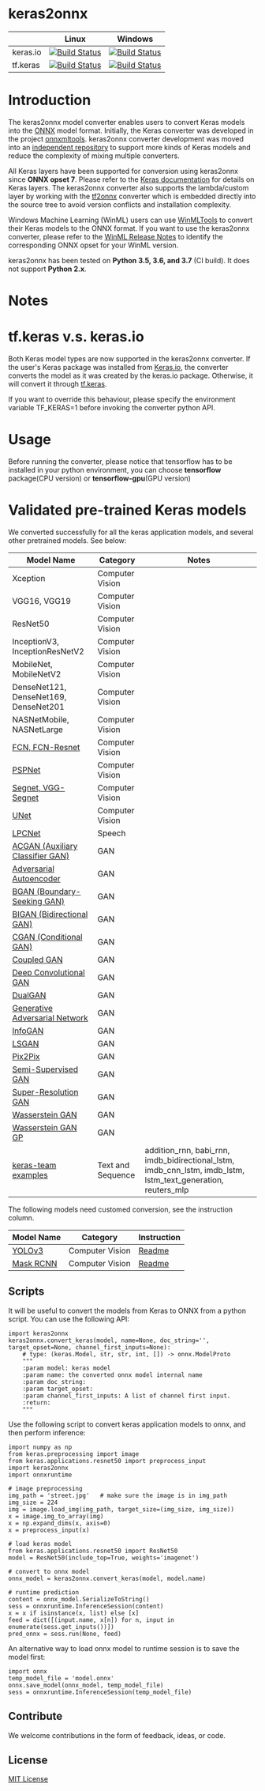 # keras2onnx

|          | Linux | Windows |
|----------|-------|---------|
| keras.io | [![Build Status](https://dev.azure.com/onnxmltools/ketone/_apis/build/status/linux-conda-ci?branchName=master)](https://dev.azure.com/onnxmltools/ketone/_build/latest?definitionId=9&branchName=master) | [![Build Status](https://dev.azure.com/onnxmltools/ketone/_apis/build/status/win32-conda-ci?branchName=master)](https://dev.azure.com/onnxmltools/ketone/_build/latest?definitionId=10&branchName=master) | 
| tf.keras | [![Build Status](https://dev.azure.com/onnxmltools/ketone/_apis/build/status/linux-tf-keras-ci?branchName=master)](https://dev.azure.com/onnxmltools/ketone/_build/latest?definitionId=19&branchName=master) | [![Build Status](https://dev.azure.com/onnxmltools/ketone/_apis/build/status/win32-tf-keras-CI?branchName=master)](https://dev.azure.com/onnxmltools/ketone/_build/latest?definitionId=20&branchName=master) | 


# Introduction
The keras2onnx model converter enables users to convert Keras models into the [ONNX](https://onnx.ai) model format.
Initially, the Keras converter was developed in the project [onnxmltools](https://github.com/onnx/onnxmltools). keras2onnx converter development was moved into an [independent repository](https://github.com/onnx/keras-onnx) to support more kinds of Keras models and reduce the complexity of mixing multiple converters.

All Keras layers have been supported for conversion using keras2onnx since **ONNX opset 7**. Please refer to the [Keras documentation](https://keras.io/layers/about-keras-layers/) for details on Keras layers. The keras2onnx converter also supports the lambda/custom layer by working with the [tf2onnx](https://github.com/onnx/tensorflow-onnx) converter which is embedded directly into the source tree to avoid version conflicts and installation complexity.

Windows Machine Learning (WinML) users can use [WinMLTools](https://docs.microsoft.com/en-us/windows/ai/windows-ml/convert-model-winmltools) to convert their Keras models to the ONNX format. If you want to use the keras2onnx converter, please refer to the [WinML Release Notes](https://docs.microsoft.com/en-us/windows/ai/windows-ml/release-notes) to identify the corresponding ONNX opset for your WinML version.

keras2onnx has been tested on **Python 3.5, 3.6, and 3.7** (CI build). It does not support **Python 2.x**.

# Notes

# tf.keras v.s. keras.io
Both Keras model types are now supported in the keras2onnx converter. If the user's Keras package was installed from [Keras.io](https://keras.io/), the converter converts the model as it was created by the keras.io package. Otherwise, it will convert it through [tf.keras](https://www.tensorflow.org/guide/keras).<br>

If you want to override this behaviour, please specify the environment variable TF_KERAS=1 before invoking the converter python API.

# Usage
Before running the converter, please notice that tensorflow has to be installed in your python environment,
you can choose **tensorflow** package(CPU version) or **tensorflow-gpu**(GPU version)

# Validated pre-trained Keras models
We converted successfully for all the keras application models, and several other pretrained models. See below:

|  Model Name        | Category | Notes |
|----------|-------|------|
| Xception | Computer Vision |
| VGG16, VGG19 | Computer Vision |
| ResNet50 | Computer Vision |
| InceptionV3, InceptionResNetV2 | Computer Vision |
| MobileNet, MobileNetV2 | Computer Vision |
| DenseNet121, DenseNet169, DenseNet201 | Computer Vision |
| NASNetMobile, NASNetLarge | Computer Vision |
| [FCN, FCN-Resnet](https://github.com/divamgupta/image-segmentation-keras/blob/master/keras_segmentation/models/fcn.py) | Computer Vision |
| [PSPNet](https://github.com/divamgupta/image-segmentation-keras/blob/master/keras_segmentation/models/pspnet.py) | Computer Vision |
| [Segnet, VGG-Segnet](https://github.com/divamgupta/image-segmentation-keras/blob/master/keras_segmentation/models/segnet.py) | Computer Vision |
| [UNet](https://github.com/divamgupta/image-segmentation-keras/blob/master/keras_segmentation/models/unet.py) | Computer Vision |
| [LPCNet](https://github.com/mozilla/LPCNet) | Speech |
| [ACGAN (Auxiliary Classifier GAN)](https://github.com/eriklindernoren/Keras-GAN/blob/master/acgan/acgan.py) | GAN |
| [Adversarial Autoencoder](https://github.com/eriklindernoren/Keras-GAN/blob/master/aae/aae.py) | GAN |
| [BGAN (Boundary-Seeking GAN)](https://github.com/eriklindernoren/Keras-GAN/blob/master/bgan/bgan.py) | GAN |
| [BIGAN (Bidirectional GAN)](https://github.com/eriklindernoren/Keras-GAN/blob/master/bigan/bigan.py) | GAN |
| [CGAN (Conditional GAN)](https://github.com/eriklindernoren/Keras-GAN/blob/master/cgan/cgan.py) | GAN |
| [Coupled GAN](https://github.com/eriklindernoren/Keras-GAN/blob/master/cogan/cogan.py) | GAN |
| [Deep Convolutional GAN](https://github.com/eriklindernoren/Keras-GAN/blob/master/discogan/discogan.py) | GAN |
| [DualGAN](https://github.com/eriklindernoren/Keras-GAN/blob/master/dualgan/dualgan.py) | GAN |
| [Generative Adversarial Network](https://github.com/eriklindernoren/Keras-GAN/blob/master/gan/gan.py) | GAN |
| [InfoGAN](https://github.com/eriklindernoren/Keras-GAN/blob/master/infogan/infogan.py) | GAN |
| [LSGAN](https://github.com/eriklindernoren/Keras-GAN/blob/master/lsgan/lsgan.py) | GAN |
| [Pix2Pix](https://github.com/eriklindernoren/Keras-GAN/blob/master/pix2pix/pix2pix.py) | GAN |
| [Semi-Supervised GAN](https://github.com/eriklindernoren/Keras-GAN/blob/master/sgan/sgan.py) | GAN |
| [Super-Resolution GAN](https://github.com/eriklindernoren/Keras-GAN/blob/master/srgan/srgan.py) | GAN |
| [Wasserstein GAN](https://github.com/eriklindernoren/Keras-GAN/blob/master/wgan/wgan.py) | GAN |
| [Wasserstein GAN GP](https://github.com/eriklindernoren/Keras-GAN/blob/master/wgan_gp/wgan_gp.py) | GAN |
| [keras-team examples](https://github.com/keras-team/keras/blob/master/examples/) | Text and Sequence | addition_rnn, babi_rnn, imdb_bidirectional_lstm, imdb_cnn_lstm, imdb_lstm, lstm_text_generation, reuters_mlp |

The following models need customed conversion, see the instruction column.

|  Model Name        | Category | Instruction |
|----------|-------|-------|
| [YOLOv3](https://github.com/qqwweee/keras-yolo3) | Computer Vision | [Readme](https://github.com/onnx/keras-onnx/tree/master/applications/yolov3)|
| [Mask RCNN](https://github.com/matterport/Mask_RCNN) | Computer Vision | [Readme](https://github.com/onnx/keras-onnx/tree/master/applications/mask_rcnn)|


## Scripts
It will be useful to convert the models from Keras to ONNX from a python script.
You can use the following API:
```
import keras2onnx
keras2onnx.convert_keras(model, name=None, doc_string='', target_opset=None, channel_first_inputs=None):
    # type: (keras.Model, str, str, int, []) -> onnx.ModelProto
    """
    :param model: keras model
    :param name: the converted onnx model internal name
    :param doc_string:
    :param target_opset:
    :param channel_first_inputs: A list of channel first input.
    :return:
    """
```

Use the following script to convert keras application models to onnx, and then perform inference:
```
import numpy as np
from keras.preprocessing import image
from keras.applications.resnet50 import preprocess_input
import keras2onnx
import onnxruntime

# image preprocessing
img_path = 'street.jpg'   # make sure the image is in img_path
img_size = 224
img = image.load_img(img_path, target_size=(img_size, img_size))
x = image.img_to_array(img)
x = np.expand_dims(x, axis=0)
x = preprocess_input(x)

# load keras model
from keras.applications.resnet50 import ResNet50
model = ResNet50(include_top=True, weights='imagenet')

# convert to onnx model
onnx_model = keras2onnx.convert_keras(model, model.name)

# runtime prediction
content = onnx_model.SerializeToString()
sess = onnxruntime.InferenceSession(content)
x = x if isinstance(x, list) else [x]
feed = dict([(input.name, x[n]) for n, input in enumerate(sess.get_inputs())])
pred_onnx = sess.run(None, feed)
```

An alternative way to load onnx model to runtime session is to save the model first:
```
import onnx
temp_model_file = 'model.onnx'
onnx.save_model(onnx_model, temp_model_file)
sess = onnxruntime.InferenceSession(temp_model_file)
```

## Contribute
We welcome contributions in the form of feedback, ideas, or code.

## License
[MIT License](LICENSE)

